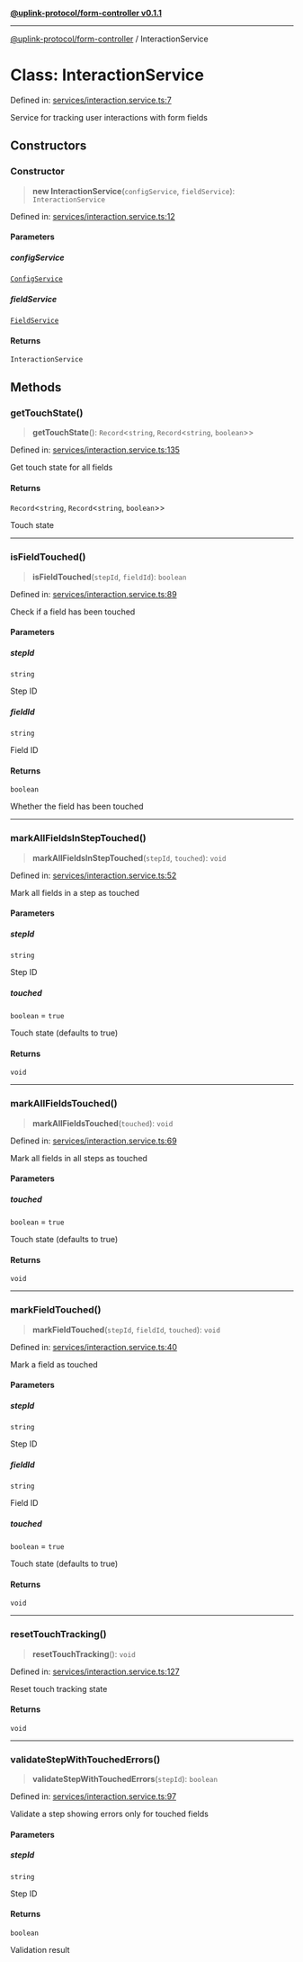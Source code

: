 [**@uplink-protocol/form-controller v0.1.1**](../README.md)

***

[@uplink-protocol/form-controller](../globals.md) / InteractionService

# Class: InteractionService

Defined in: [services/interaction.service.ts:7](https://github.com/jmkcoder/uplink-protocol-form-controller/blob/8991786ca293392fbb1434d450f2a292fb340f1d/src/services/interaction.service.ts#L7)

Service for tracking user interactions with form fields

## Constructors

### Constructor

> **new InteractionService**(`configService`, `fieldService`): `InteractionService`

Defined in: [services/interaction.service.ts:12](https://github.com/jmkcoder/uplink-protocol-form-controller/blob/8991786ca293392fbb1434d450f2a292fb340f1d/src/services/interaction.service.ts#L12)

#### Parameters

##### configService

[`ConfigService`](ConfigService.md)

##### fieldService

[`FieldService`](FieldService.md)

#### Returns

`InteractionService`

## Methods

### getTouchState()

> **getTouchState**(): `Record`\<`string`, `Record`\<`string`, `boolean`\>\>

Defined in: [services/interaction.service.ts:135](https://github.com/jmkcoder/uplink-protocol-form-controller/blob/8991786ca293392fbb1434d450f2a292fb340f1d/src/services/interaction.service.ts#L135)

Get touch state for all fields

#### Returns

`Record`\<`string`, `Record`\<`string`, `boolean`\>\>

Touch state

***

### isFieldTouched()

> **isFieldTouched**(`stepId`, `fieldId`): `boolean`

Defined in: [services/interaction.service.ts:89](https://github.com/jmkcoder/uplink-protocol-form-controller/blob/8991786ca293392fbb1434d450f2a292fb340f1d/src/services/interaction.service.ts#L89)

Check if a field has been touched

#### Parameters

##### stepId

`string`

Step ID

##### fieldId

`string`

Field ID

#### Returns

`boolean`

Whether the field has been touched

***

### markAllFieldsInStepTouched()

> **markAllFieldsInStepTouched**(`stepId`, `touched`): `void`

Defined in: [services/interaction.service.ts:52](https://github.com/jmkcoder/uplink-protocol-form-controller/blob/8991786ca293392fbb1434d450f2a292fb340f1d/src/services/interaction.service.ts#L52)

Mark all fields in a step as touched

#### Parameters

##### stepId

`string`

Step ID

##### touched

`boolean` = `true`

Touch state (defaults to true)

#### Returns

`void`

***

### markAllFieldsTouched()

> **markAllFieldsTouched**(`touched`): `void`

Defined in: [services/interaction.service.ts:69](https://github.com/jmkcoder/uplink-protocol-form-controller/blob/8991786ca293392fbb1434d450f2a292fb340f1d/src/services/interaction.service.ts#L69)

Mark all fields in all steps as touched

#### Parameters

##### touched

`boolean` = `true`

Touch state (defaults to true)

#### Returns

`void`

***

### markFieldTouched()

> **markFieldTouched**(`stepId`, `fieldId`, `touched`): `void`

Defined in: [services/interaction.service.ts:40](https://github.com/jmkcoder/uplink-protocol-form-controller/blob/8991786ca293392fbb1434d450f2a292fb340f1d/src/services/interaction.service.ts#L40)

Mark a field as touched

#### Parameters

##### stepId

`string`

Step ID

##### fieldId

`string`

Field ID

##### touched

`boolean` = `true`

Touch state (defaults to true)

#### Returns

`void`

***

### resetTouchTracking()

> **resetTouchTracking**(): `void`

Defined in: [services/interaction.service.ts:127](https://github.com/jmkcoder/uplink-protocol-form-controller/blob/8991786ca293392fbb1434d450f2a292fb340f1d/src/services/interaction.service.ts#L127)

Reset touch tracking state

#### Returns

`void`

***

### validateStepWithTouchedErrors()

> **validateStepWithTouchedErrors**(`stepId`): `boolean`

Defined in: [services/interaction.service.ts:97](https://github.com/jmkcoder/uplink-protocol-form-controller/blob/8991786ca293392fbb1434d450f2a292fb340f1d/src/services/interaction.service.ts#L97)

Validate a step showing errors only for touched fields

#### Parameters

##### stepId

`string`

Step ID

#### Returns

`boolean`

Validation result
